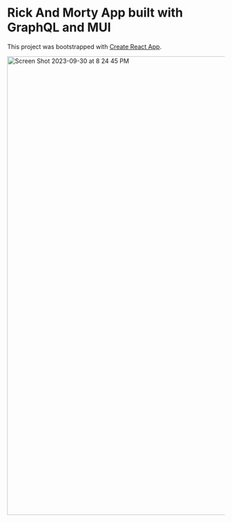 # Rick And Morty App built with GraphQL and MUI

This project was bootstrapped with [Create React App](https://github.com/facebook/create-react-app).


<img width="1060" alt="Screen Shot 2023-09-30 at 8 24 45 PM" src="https://github.com/abdullah-25/rick-and-morty-graphql/assets/70604820/1acac818-58b8-4be4-8d37-1cc98876a051">



